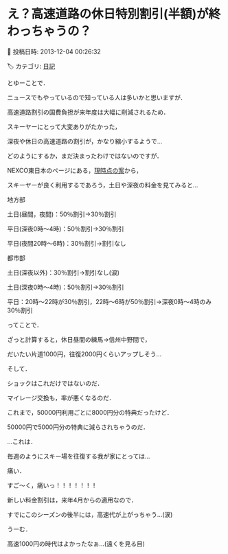 # え？高速道路の休日特別割引(半額)が終わっちゃうの？

📅 投稿日時: 2013-12-04 00:26:32

🏷️ カテゴリ: [日記](cc4b5682fb7b8b144980957a978653fb0.md)

とゆーことで．





ニュースでもやっているので知っている人は多いかと思いますが．


高速道路割引の国費負担が来年度は大幅に削減されるため．


スキーヤーにとって大変ありがたかった，


深夜や休日の高速道路の割引が，かなり縮小するようで…





どのようにするか，まだ決まったわけではないのですが．


NEXCO東日本のページにある，[現時点の案](http://www.e-nexco.co.jp/pressroom/committee/pdfs/131129/02.pdf)から，


スキーヤーが良く利用するであろう，土日や深夜の料金を見てみると…





地方部


土日(昼間，夜間)：50％割引→30％割引


平日(深夜0時～4時)：50％割引→30％割引


平日(夜間20時～6時)：30％割引→割引なし





都市部


土日(深夜以外)：30％割引→割引なし(涙)


土日(深夜0時～4時)：50％割引→30％割引


平日：20時～22時が30％割引，22時～6時が50％割引→深夜0時～4時のみ30％割引





ってことで．


ざっと計算すると，休日昼間の練馬→信州中野間で，


だいたい片道1000円，往復2000円くらいアップしそう…





そして．


ショックはこれだけではないのだ．


マイレージ交換も，率が悪くなるのだ．


これまで，50000円利用ごとに8000円分の特典だったけど．


50000円で5000円分の特典に減らされちゃうのだ．





…これは．


毎週のようにスキー場を往復する我が家にとっては…


痛い．


すご～く，痛いっ！！！！！！！





新しい料金割引は，来年4月からの適用なので．


すでにこのシーズンの後半には，高速代が上がっちゃう…(涙)





うーむ．


高速1000円の時代はよかったなぁ…(遠くを見る目)
